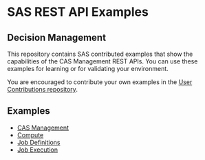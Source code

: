 # SAS REST API Examples

## Decision Management

This repository contains SAS contributed examples that show the capabilities of the CAS Management REST APIs. You can use these examples for learning or for validating your environment.

You are encouraged to contribute your own examples in the [User Contributions repository](./).

## Examples

* [CAS Management](casManagement.md)
* [Compute](compute.md)
* [Job Definitions](jobDefinitions.md)
* [Job Execution](jobExecution.md)

